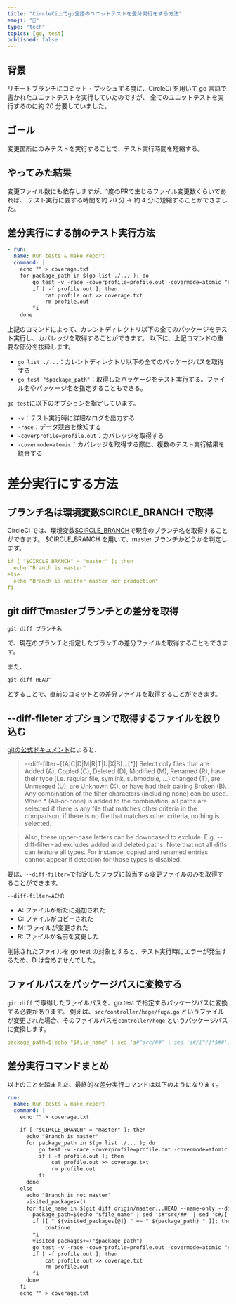 ```yaml
---
title: "CircleCi上でgo言語のユニットテストを差分実行をする方法"
emoji: "📙"
type: "tech"
topics: [go, test]
published: false
---
```


## 背景

リモートブランチにコミット・プッシュする度に、CircleCi を用いて go 言語で書かれたユニットテストを実行していたのですが、
全てのユニットテストを実行するのに約 20 分要していました。

## ゴール

変更箇所にのみテストを実行することで、テスト実行時間を短縮する。

## やってみた結果

変更ファイル数にも依存しますが、1度のPRで生じるファイル変更数くらいであれば、
テスト実行に要する時間を約 20 分 → 約 4 分に短縮することができました。

## 差分実行にする前のテスト実行方法

``` yaml
- run:
  name: Run tests & make report
  command: |
    echo "" > coverage.txt
    for package_path in $(go list ./... ); do
        go test -v -race -coverprofile=profile.out -covermode=atomic "$package_path"
        if [ -f profile.out ]; then
            cat profile.out >> coverage.txt
            rm profile.out
        fi
    done
```

上記のコマンドによって、カレントディレクトリ以下の全てのパッケージをテスト実行し、カバレッジを取得することができます。
以下に、上記コマンドの重要な部分を抜粋します。
- `go list ./...`：カレントディレクトリ以下の全てのパッケージパスを取得する
- `go test "$package_path"`：取得したパッケージをテスト実行する。ファイル名やパッケージ名を指定することもできる。

`go test`に以下のオプションを指定しています。
  - `-v`：テスト実行時に詳細なログを出力する
  - `-race`：データ競合を検知する
  - `-coverprofile=profile.out`：カバレッジを取得する
  - `-covermode=atomic`：カバレッジを取得する際に、複数のテスト実行結果を統合する


# 差分実行にする方法
## ブランチ名は環境変数$CIRCLE_BRANCH で取得

CircleCi では、環境変数[$CIRCLE_BRANCH](https://circleci.com/docs/ja/variables/)で現在のブランチ名を取得することができます。
$CIRCLE_BRANCH を用いて、master ブランチかどうかを判定します。

```yaml
if [ "$CIRCLE_BRANCH" = "master" ]; then
  echo "Branch is master"
else
  echo "Branch is neither master nor production"
fi
```

##  git diffでmasterブランチとの差分を取得


```
git diff ブランチ名
```

で、現在のブランチと指定したブランチの差分ファイルを取得することもできます。

また、

```
git diff HEAD^
```

とすることで、直前のコミットとの差分ファイルを取得することができます。

## --diff-fileter オプションで取得するファイルを絞り込む

[gitの公式ドキュメント](https://git-scm.com/docs/git-diff)によると、

>  --diff-filter=[(A|C|D|M|R|T|U|X|B)…​[*]]
>   Select only files that are Added (A), Copied (C), Deleted (D), Modified (M), Renamed (R), have their type (i.e. regular file, symlink, submodule, …​) changed (T), are Unmerged (U), are Unknown (X), or have had their pairing Broken (B). Any combination of the filter characters (including none) can be used. When \* (All-or-none) is added to the combination, all paths are selected if there is any file that matches other criteria in the comparison; if there is no file that matches other criteria, nothing is selected.

> Also, these upper-case letters can be downcased to exclude. E.g. --diff-filter=ad excludes added and deleted paths.
> Note that not all diffs can feature all types. For instance, copied and renamed entries cannot appear if detection for those types is disabled.

要は、`--diff-filter=`で指定したフラグに該当する変更ファイルのみを取得することができます。

`--diff-filter=ACMR`

- A: ファイルが新たに追加された
- C: ファイルがコピーされた
- M: ファイルが変更された
- R: ファイルが名前を変更した

削除されたファイルを go test の対象とすると、テスト実行時にエラーが発生するため、D は含めませんでした。

## ファイルパスをパッケージパスに変換する
`git diff` で取得したファイルパスを、go test で指定するパッケージパスに変換する必要があります。
例えば、`src/controller/hoge/fuga.go` というファイルが変更された場合、そのファイルパスを`controller/hoge` というパッケージパスに変換します。

```yaml
package_path=$(echo "$file_name" | sed 's#^src/##' | sed 's#/[^/]*$##')
```


## 差分実行コマンドまとめ
以上のことを踏まえた、最終的な差分実行コマンドは以下のようになります。
```yaml
run:
  name: Run tests & make report
  command: |
    echo "" > coverage.txt

    if [ "$CIRCLE_BRANCH" = "master" ]; then
      echo "Branch is master"
      for package_path in $(go list ./... ); do
          go test -v -race -coverprofile=profile.out -covermode=atomic "$package_path"
          if [ -f profile.out ]; then
              cat profile.out >> coverage.txt
              rm profile.out
          fi
      done
    else
      echo "Branch is not master"
      visited_packages=()
      for file_name in $(git diff origin/master...HEAD --name-only --diff-filter=ACMR | grep "\.go$"); do
        package_path=$(echo "$file_name" | sed 's#^src/##' | sed 's#/[^/]*$##')
        if [[ " ${visited_packages[@]} " =~ " ${package_path} " ]]; then
            continue
        fi
        visited_packages+=("$package_path")
        go test -v -race -coverprofile=profile.out -covermode=atomic "$package_path"
        if [ -f profile.out ]; then
            cat profile.out >> coverage.txt
            rm profile.out
        fi
      done
    fi
    echo "" > coverage.txt
```